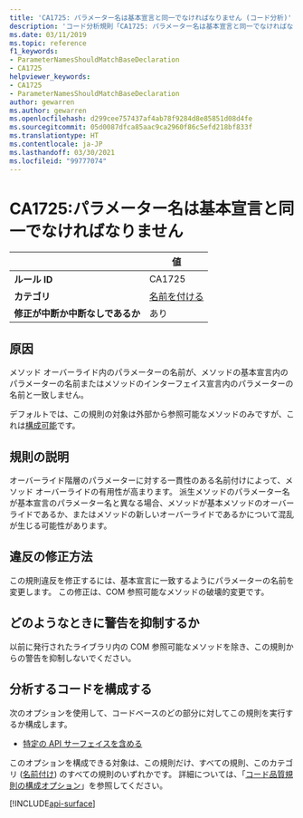 ```yaml
---
title: 'CA1725: パラメーター名は基本宣言と同一でなければなりません (コード分析)'
description: 'コード分析規則「CA1725: パラメーター名は基本宣言と同一でなければなりません」について'
ms.date: 03/11/2019
ms.topic: reference
f1_keywords:
- ParameterNamesShouldMatchBaseDeclaration
- CA1725
helpviewer_keywords:
- CA1725
- ParameterNamesShouldMatchBaseDeclaration
author: gewarren
ms.author: gewarren
ms.openlocfilehash: d299cee757437af4ab78f9284d8e85851d08d4fe
ms.sourcegitcommit: 05d0087dfca85aac9ca2960f86c5efd218bf833f
ms.translationtype: HT
ms.contentlocale: ja-JP
ms.lasthandoff: 03/30/2021
ms.locfileid: "99777074"
---
```

# <a name="ca1725-parameter-names-should-match-base-declaration"></a>CA1725:パラメーター名は基本宣言と同一でなければなりません

| | 値 |
|-|-|
| **ルール ID** |CA1725|
| **カテゴリ** |[名前を付ける](naming-warnings.md)|
| **修正が中断か中断なしであるか** |あり|

## <a name="cause"></a>原因

メソッド オーバーライド内のパラメーターの名前が、メソッドの基本宣言内のパラメーターの名前またはメソッドのインターフェイス宣言内のパラメーターの名前と一致しません。

デフォルトでは、この規則の対象は外部から参照可能なメソッドのみですが、これは[構成可能](#configure-code-to-analyze)です。

## <a name="rule-description"></a>規則の説明

オーバーライド階層のパラメーターに対する一貫性のある名前付けによって、メソッド オーバーライドの有用性が高まります。 派生メソッドのパラメーター名が基本宣言のパラメーター名と異なる場合、メソッドが基本メソッドのオーバーライドであるか、またはメソッドの新しいオーバーライドであるかについて混乱が生じる可能性があります。

## <a name="how-to-fix-violations"></a>違反の修正方法

この規則違反を修正するには、基本宣言に一致するようにパラメーターの名前を変更します。 この修正は、COM 参照可能なメソッドの破壊的変更です。

## <a name="when-to-suppress-warnings"></a>どのようなときに警告を抑制するか

以前に発行されたライブラリ内の COM 参照可能なメソッドを除き、この規則からの警告を抑制しないでください。

## <a name="configure-code-to-analyze"></a>分析するコードを構成する

次のオプションを使用して、コードベースのどの部分に対してこの規則を実行するか構成します。

- [特定の API サーフェイスを含める](#include-specific-api-surfaces)

このオプションを構成できる対象は、この規則だけ、すべての規則、このカテゴリ ([名前付け](naming-warnings.md)) のすべての規則のいずれかです。 詳細については、「[コード品質規則の構成オプション](../code-quality-rule-options.md)」を参照してください。

[!INCLUDE[api-surface](~/includes/code-analysis/api-surface.md)]
